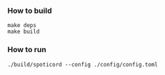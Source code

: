 ### How to build

    make deps
    make build

### How to run

    ./build/spoticord --config ./config/config.toml